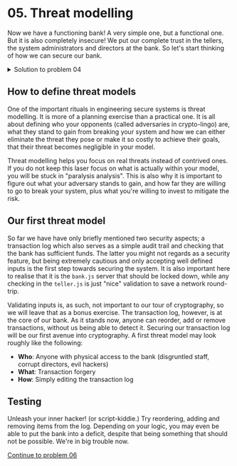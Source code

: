 # 05. Threat modelling

Now we have a functioning bank! A very simple one, but a functional one. But it is also completely insecure! We put our complete trust in the tellers, the
system administrators and directors at the bank. So let's start thinking of how
we can secure our bank.

<details>
  <summary>Solution to problem 04</summary>

```js
// bank.js

```

```js
// teller.js

```

</details>

## How to define threat models

One of the important rituals in engineering secure systems is threat modelling.
It is more of a planning exercise than a practical one. It is all about
defining who your opponents (called adversaries in crypto-lingo) are, what they
stand to gain from breaking your system and how we can either eliminate the
threat they pose or make it so costly to achieve their goals, that their
threat becomes negligible in your model.

Threat modelling helps you focus on real threats instead of contrived ones. If
you do not keep this laser focus on what is actually within your model, you will
be stuck in "paralysis analysis". This is also why it is important to figure out
what your adversary stands to gain, and how far they are willing to go to break
your system, plus what you're willing to invest to mitigate the risk.


## Our first threat model

So far we have have only briefly mentioned two security aspects; a transaction
log which also serves as a simple audit trail and checking that the bank has
sufficient funds. The latter you might not regards as a security feature, but
being extremely cautious and only accepting well defined inputs is the first
step towards securing the system. It is also important here to realise that it
is the `bank.js` server that should be locked down, while any checking in the
`teller.js` is just "nice" validation to save a network round-trip.

Validating inputs is, as such, not important to our tour of cryptography, so we
will leave that as a bonus exercise. The transaction log, however, is at the core
of our bank. As it stands now, anyone can reorder, add or remove
transactions, without us being able to detect it. Securing our transaction log
will be our first avenue into cryptography. A first threat model may look
roughly like the following:

* **Who**: Anyone with physical access to the bank (disgruntled staff, corrupt directors, evil hackers)
* **What**: Transaction forgery
* **How**: Simply editing the transaction log

## Testing

Unleash your inner hacker! (or script-kiddie.) Try reordering, adding and
removing items from the log. Depending on your logic, you may even be able to
put the bank into a deficit, despite that being something that should not be
possible. We're in big trouble now.

[Continue to problem 06](06.md)
